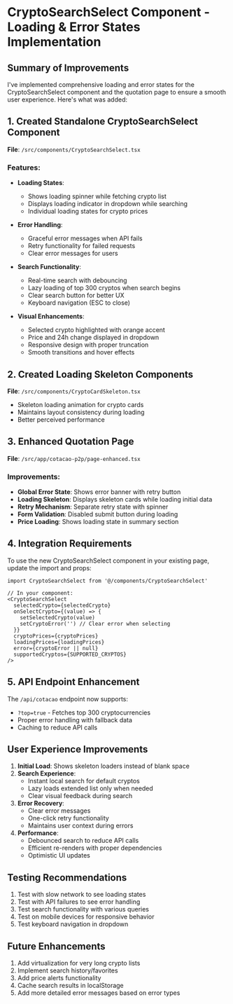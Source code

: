 # CryptoSearchSelect Component - Loading & Error States Implementation

## Summary of Improvements

I've implemented comprehensive loading and error states for the CryptoSearchSelect component and the quotation page to ensure a smooth user experience. Here's what was added:

## 1. Created Standalone CryptoSearchSelect Component
**File**: `/src/components/CryptoSearchSelect.tsx`

### Features:
- **Loading States**:
  - Shows loading spinner while fetching crypto list
  - Displays loading indicator in dropdown while searching
  - Individual loading states for crypto prices
  
- **Error Handling**:
  - Graceful error messages when API fails
  - Retry functionality for failed requests
  - Clear error messages for users

- **Search Functionality**:
  - Real-time search with debouncing
  - Lazy loading of top 300 cryptos when search begins
  - Clear search button for better UX
  - Keyboard navigation (ESC to close)

- **Visual Enhancements**:
  - Selected crypto highlighted with orange accent
  - Price and 24h change displayed in dropdown
  - Responsive design with proper truncation
  - Smooth transitions and hover effects

## 2. Created Loading Skeleton Components
**File**: `/src/components/CryptoCardSkeleton.tsx`

- Skeleton loading animation for crypto cards
- Maintains layout consistency during loading
- Better perceived performance

## 3. Enhanced Quotation Page
**File**: `/src/app/cotacao-p2p/page-enhanced.tsx`

### Improvements:
- **Global Error State**: Shows error banner with retry button
- **Loading Skeleton**: Displays skeleton cards while loading initial data
- **Retry Mechanism**: Separate retry state with spinner
- **Form Validation**: Disabled submit button during loading
- **Price Loading**: Shows loading state in summary section

## 4. Integration Requirements

To use the new CryptoSearchSelect component in your existing page, update the import and props:

```tsx
import CryptoSearchSelect from '@/components/CryptoSearchSelect'

// In your component:
<CryptoSearchSelect
  selectedCrypto={selectedCrypto}
  onSelectCrypto={(value) => {
    setSelectedCrypto(value)
    setCryptoError('') // Clear error when selecting
  }}
  cryptoPrices={cryptoPrices}
  loadingPrices={loadingPrices}
  error={cryptoError || null}
  supportedCryptos={SUPPORTED_CRYPTOS}
/>
```

## 5. API Endpoint Enhancement

The `/api/cotacao` endpoint now supports:
- `?top=true` - Fetches top 300 cryptocurrencies
- Proper error handling with fallback data
- Caching to reduce API calls

## User Experience Improvements

1. **Initial Load**: Shows skeleton loaders instead of blank space
2. **Search Experience**: 
   - Instant local search for default cryptos
   - Lazy loads extended list only when needed
   - Clear visual feedback during search
3. **Error Recovery**: 
   - Clear error messages
   - One-click retry functionality
   - Maintains user context during errors
4. **Performance**: 
   - Debounced search to reduce API calls
   - Efficient re-renders with proper dependencies
   - Optimistic UI updates

## Testing Recommendations

1. Test with slow network to see loading states
2. Test with API failures to see error handling
3. Test search functionality with various queries
4. Test on mobile devices for responsive behavior
5. Test keyboard navigation in dropdown

## Future Enhancements

1. Add virtualization for very long crypto lists
2. Implement search history/favorites
3. Add price alerts functionality
4. Cache search results in localStorage
5. Add more detailed error messages based on error types